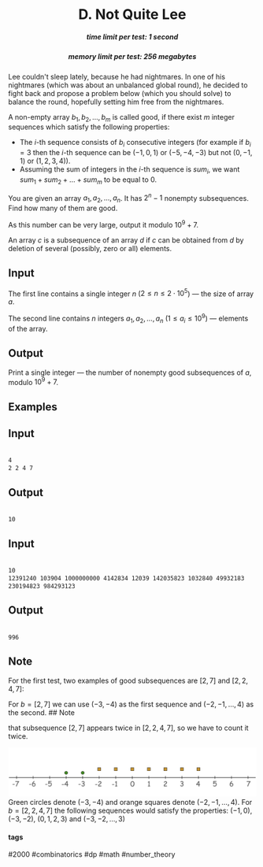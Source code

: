 <h1 style='text-align: center;'> D. Not Quite Lee</h1>

<h5 style='text-align: center;'>time limit per test: 1 second</h5>
<h5 style='text-align: center;'>memory limit per test: 256 megabytes</h5>

Lee couldn't sleep lately, because he had nightmares. In one of his nightmares (which was about an unbalanced global round), he decided to fight back and propose a problem below (which you should solve) to balance the round, hopefully setting him free from the nightmares.

A non-empty array $b_1, b_2, \ldots, b_m$ is called good, if there exist $m$ integer sequences which satisfy the following properties:

* The $i$-th sequence consists of $b_i$ consecutive integers (for example if $b_i = 3$ then the $i$-th sequence can be $(-1, 0, 1)$ or $(-5, -4, -3)$ but not $(0, -1, 1)$ or $(1, 2, 3, 4)$).
* Assuming the sum of integers in the $i$-th sequence is $sum_i$, we want $sum_1 + sum_2 + \ldots + sum_m$ to be equal to $0$.

You are given an array $a_1, a_2, \ldots, a_n$. It has $2^n - 1$ nonempty subsequences. Find how many of them are good.

As this number can be very large, output it modulo $10^9 + 7$.

An array $c$ is a subsequence of an array $d$ if $c$ can be obtained from $d$ by deletion of several (possibly, zero or all) elements.

## Input

The first line contains a single integer $n$ ($2 \le n \le 2 \cdot 10^5$) — the size of array $a$.

The second line contains $n$ integers $a_1, a_2, \ldots, a_n$ ($1 \le a_i \le 10^9$) — elements of the array.

## Output

Print a single integer — the number of nonempty good subsequences of $a$, modulo $10^9 + 7$.

## Examples

## Input


```

4
2 2 4 7

```
## Output


```

10

```
## Input


```

10
12391240 103904 1000000000 4142834 12039 142035823 1032840 49932183 230194823 984293123

```
## Output


```

996

```
## Note

For the first test, two examples of good subsequences are $[2, 7]$ and $[2, 2, 4, 7]$:

For $b = [2, 7]$ we can use $(-3, -4)$ as the first sequence and $(-2, -1, \ldots, 4)$ as the second. ## Note

 that subsequence $[2, 7]$ appears twice in $[2, 2, 4, 7]$, so we have to count it twice.

 ![](images/47c89c7c6c4163b39db81cfcce6ac397a6c74112.png) Green circles denote $(-3, -4)$ and orange squares denote $(-2, -1, \ldots, 4)$. For $b = [2, 2, 4, 7]$ the following sequences would satisfy the properties: $(-1, 0)$, $(-3, -2)$, $(0, 1, 2, 3)$ and $(-3, -2, \ldots, 3)$



#### tags 

#2000 #combinatorics #dp #math #number_theory 